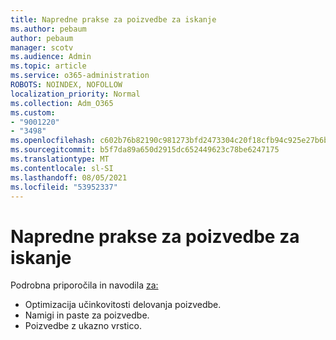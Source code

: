 ```yaml
---
title: Napredne prakse za poizvedbe za iskanje
ms.author: pebaum
author: pebaum
manager: scotv
ms.audience: Admin
ms.topic: article
ms.service: o365-administration
ROBOTS: NOINDEX, NOFOLLOW
localization_priority: Normal
ms.collection: Adm_O365
ms.custom:
- "9001220"
- "3498"
ms.openlocfilehash: c602b76b82190c981273bfd2473304c20f18cfb94c925e27b6b777cba4a52c40
ms.sourcegitcommit: b5f7da89a650d2915dc652449623c78be6247175
ms.translationtype: MT
ms.contentlocale: sl-SI
ms.lasthandoff: 08/05/2021
ms.locfileid: "53952337"
---
```

# <a name="advanced-hunting-query-best-practices"></a>Napredne prakse za poizvedbe za iskanje

Podrobna priporočila in navodila [za:](/windows/security/threat-protection/microsoft-defender-atp/advanced-hunting-best-practices#optimize-query-performance)
- Optimizacija učinkovitosti delovanja poizvedbe.
- Namigi in paste za poizvedbe.
- Poizvedbe z ukazno vrstico.


